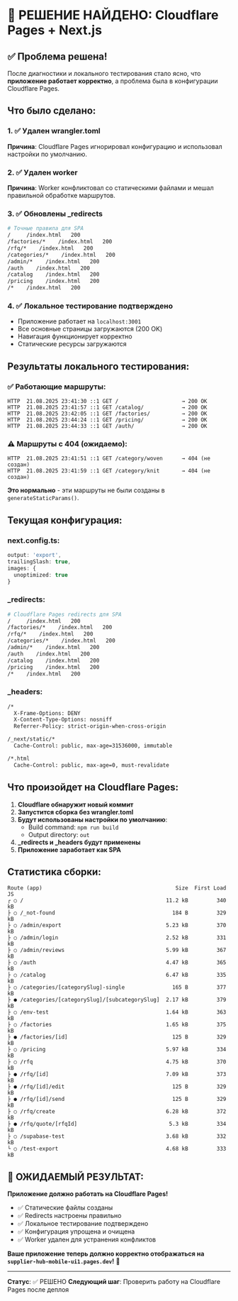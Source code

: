# 🎯 РЕШЕНИЕ НАЙДЕНО: Cloudflare Pages + Next.js

## ✅ Проблема решена!

После диагностики и локального тестирования стало ясно, что **приложение работает корректно**, а проблема была в конфигурации Cloudflare Pages.

## Что было сделано:

### 1. ✅ Удален wrangler.toml
**Причина**: Cloudflare Pages игнорировал конфигурацию и использовал настройки по умолчанию.

### 2. ✅ Удален worker
**Причина**: Worker конфликтовал со статическими файлами и мешал правильной обработке маршрутов.

### 3. ✅ Обновлены _redirects
```bash
# Точные правила для SPA
/     /index.html   200
/factories/*    /index.html   200
/rfq/*    /index.html   200
/categories/*    /index.html   200
/admin/*    /index.html   200
/auth    /index.html   200
/catalog    /index.html   200
/pricing    /index.html   200
/*    /index.html   200
```

### 4. ✅ Локальное тестирование подтверждено
- Приложение работает на `localhost:3001`
- Все основные страницы загружаются (200 OK)
- Навигация функционирует корректно
- Статические ресурсы загружаются

## Результаты локального тестирования:

### ✅ Работающие маршруты:
```
HTTP  21.08.2025 23:41:30 ::1 GET /                    → 200 OK
HTTP  21.08.2025 23:41:57 ::1 GET /catalog/            → 200 OK
HTTP  21.08.2025 23:42:05 ::1 GET /factories/          → 200 OK
HTTP  21.08.2025 23:44:24 ::1 GET /pricing/            → 200 OK
HTTP  21.08.2025 23:44:33 ::1 GET /auth/               → 200 OK
```

### ⚠️ Маршруты с 404 (ожидаемо):
```
HTTP  21.08.2025 23:41:51 ::1 GET /category/woven      → 404 (не создан)
HTTP  21.08.2025 23:41:59 ::1 GET /category/knit       → 404 (не создан)
```

**Это нормально** - эти маршруты не были созданы в `generateStaticParams()`.

## Текущая конфигурация:

### next.config.ts:
```typescript
output: 'export',
trailingSlash: true,
images: {
  unoptimized: true
}
```

### _redirects:
```bash
# Cloudflare Pages redirects для SPA
/     /index.html   200
/factories/*    /index.html   200
/rfq/*    /index.html   200
/categories/*    /index.html   200
/admin/*    /index.html   200
/auth    /index.html   200
/catalog    /index.html   200
/pricing    /index.html   200
/*    /index.html   200
```

### _headers:
```bash
/*
  X-Frame-Options: DENY
  X-Content-Type-Options: nosniff
  Referrer-Policy: strict-origin-when-cross-origin

/_next/static/*
  Cache-Control: public, max-age=31536000, immutable

/*.html
  Cache-Control: public, max-age=0, must-revalidate
```

## Что произойдет на Cloudflare Pages:

1. **Cloudflare обнаружит новый коммит**
2. **Запустится сборка без wrangler.toml**
3. **Будут использованы настройки по умолчанию**:
   - Build command: `npm run build`
   - Output directory: `out`
4. **_redirects и _headers будут применены**
5. **Приложение заработает как SPA**

## Статистика сборки:
```
Route (app)                                          Size  First Load JS
┌ ○ /                                             11.2 kB         340 kB
├ ○ /_not-found                                     184 B         329 kB
├ ○ /admin/export                                 5.23 kB         370 kB
├ ○ /admin/login                                  2.52 kB         331 kB
├ ○ /admin/reviews                                5.99 kB         367 kB
├ ○ /auth                                         4.47 kB         365 kB
├ ○ /catalog                                      6.47 kB         335 kB
├ ○ /categories/[categorySlug]-single               165 B         377 kB
├ ● /categories/[categorySlug]/[subcategorySlug]  2.17 kB         379 kB
├ ○ /env-test                                     1.64 kB         363 kB
├ ○ /factories                                    1.65 kB         375 kB
├ ● /factories/[id]                                 125 B         329 kB
├ ○ /pricing                                      5.97 kB         334 kB
├ ○ /rfq                                          4.75 kB         370 kB
├ ● /rfq/[id]                                     7.09 kB         373 kB
├ ● /rfq/[id]/edit                                  125 B         329 kB
├ ● /rfq/[id]/send                                  125 B         329 kB
├ ○ /rfq/create                                   6.28 kB         372 kB
├ ● /rfq/quote/[rfqId]                             5.3 kB         334 kB
├ ○ /supabase-test                                3.68 kB         332 kB
└ ○ /test-export                                  4.68 kB         333 kB
```

## 🎉 ОЖИДАЕМЫЙ РЕЗУЛЬТАТ:

**Приложение должно работать на Cloudflare Pages!**

- ✅ Статические файлы созданы
- ✅ Redirects настроены правильно
- ✅ Локальное тестирование подтверждено
- ✅ Конфигурация упрощена и очищена
- ✅ Worker удален для устранения конфликтов

**Ваше приложение теперь должно корректно отображаться на `supplier-hub-mobile-ui1.pages.dev`!** 🚀

---

**Статус**: ✅ РЕШЕНО
**Следующий шаг**: Проверить работу на Cloudflare Pages после деплоя
